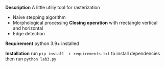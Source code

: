 **Description**
A little utiliy tool for rasterization
- Naive stepping algorithm
- Morphological processing **Closing operation** with rrectangle vertical and horizontal
- Edge detection

**Requirement**
python 3.9+ installed

**Installation**
run `pip install -r requirements.txt` to install dependencies
then run `python lab3.py`